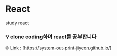 # React
study react

### 💡 clone coding하며 react를 공부합니다

🌐 Link : [https://system-out-print-jiyeon.github.io/]
